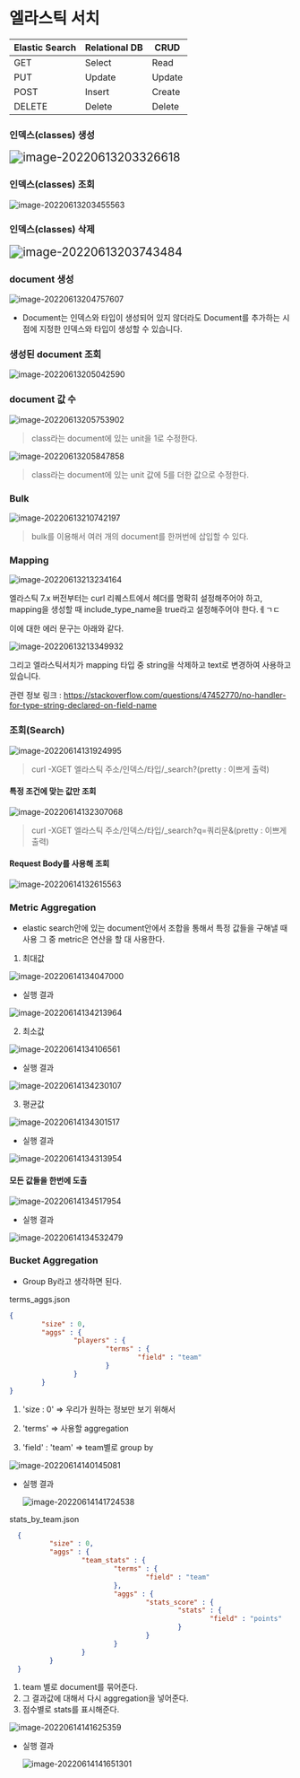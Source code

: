 



# 엘라스틱 서치

| Elastic Search | Relational DB | CRUD   |
| -------------- | ------------- | ------ |
| GET            | Select        | Read   |
| PUT            | Update        | Update |
| POST           | Insert        | Create |
| DELETE         | Delete        | Delete |

### 인덱스(classes) 생성

<img src="220613.assets/image-20220613203326618.png" alt="image-20220613203326618" style="zoom:150%;" />

### 인덱스(classes) 조회

![image-20220613203455563](220613.assets/image-20220613203455563.png)

### 인덱스(classes) 삭제

<img src="220613.assets/image-20220613203743484.png" alt="image-20220613203743484" style="zoom:150%;" />



### document 생성

![image-20220613204757607](220613.assets/image-20220613204757607.png)

- Document는 인덱스와 타입이 생성되어 있지 않더라도 Document를 추가하는 시점에 지정한 인덱스와 타입이 생성할 수 있습니다.

### 생성된 document 조회

![image-20220613205042590](220613.assets/image-20220613205042590.png)

### document 값 수

![image-20220613205753902](220613.assets/image-20220613205753902.png)

> class라는 document에 있는 unit을 1로 수정한다.

![image-20220613205847858](220613.assets/image-20220613205847858.png)

> class라는 document에 있는 unit 값에 5를 더한 값으로 수정한다.

### Bulk

![image-20220613210742197](220613.assets/image-20220613210742197.png)

> bulk를 이용해서 여러 개의 document를 한꺼번에 삽입할 수 있다.

### Mapping

![image-20220613213234164](220613.assets/image-20220613213234164.png)

엘라스틱 7.x 버전부터는 curl 리퀘스트에서 헤더를 명확히 설정해주어야 하고, mapping을 생성할 때 include_type_name을 true라고 설정해주어야 한다.ㅔㄱㄷ

이에 대한 에러 문구는 아래와 같다.

![image-20220613213349932](220613.assets/image-20220613213349932.png)

그리고 엘라스틱서치가 mapping 타입 중 string을 삭제하고 text로 변경하여 사용하고 있습니다.

관련 정보 링크 : https://stackoverflow.com/questions/47452770/no-handler-for-type-string-declared-on-field-name

### 조회(Search)

![image-20220614131924995](220613.assets/image-20220614131924995.png)

> curl -XGET 엘라스틱 주소/인덱스/타입/_search?(pretty : 이쁘게 출력)

#### 특정 조건에 맞는 값만 조회

![image-20220614132307068](220613.assets/image-20220614132307068.png)

> curl -XGET 엘라스틱 주소/인덱스/타입/_search?q=쿼리문&(pretty : 이쁘게 출력)

#### Request Body를 사용해 조회

![image-20220614132615563](220613.assets/image-20220614132615563.png)



### Metric Aggregation

- elastic search안에 있는 document안에서 조합을 통해서 특정 값들을 구해낼 때 사용 그 중 metric은 연산을 할 대 사용한다.

1. 최대값

![image-20220614134047000](220613.assets/image-20220614134047000.png)

- 실행 결과

![image-20220614134213964](220613.assets/image-20220614134213964.png)

2. 최소값

![image-20220614134106561](220613.assets/image-20220614134106561.png)

- 실행 결과

![image-20220614134230107](220613.assets/image-20220614134230107.png)

3. 평균값

![image-20220614134301517](220613.assets/image-20220614134301517.png)

- 실행 결과

![image-20220614134313954](220613.assets/image-20220614134313954.png)

#### 모든 값들을 한번에 도출

![image-20220614134517954](220613.assets/image-20220614134517954.png)

- 실행 결과

![image-20220614134532479](220613.assets/image-20220614134532479.png)



### Bucket Aggregation

- Group By라고 생각하면 된다.

terms_aggs.json

```json
{
        "size" : 0,
        "aggs" : {
                "players" : {
                        "terms" : {
                                "field" : "team"
                        }
                }
        }
}
```

1. 'size : 0' => 우리가 원하는 정보만 보기 위해서

2. 'terms' => 사용할 aggregation
3. 'field' : 'team' => team별로 group by

![image-20220614140145081](220613.assets/image-20220614140145081.png)

- 실행 결과

  ![image-20220614141724538](220613.assets/image-20220614141724538.png)

  

stats_by_team.json

```json
  {
          "size" : 0,
          "aggs" : {
                  "team_stats" : {
                          "terms" : {
                                  "field" : "team"
                          },
                          "aggs" : {
                                  "stats_score" : {
                                          "stats" : {
                                                  "field" : "points"
                                          }
                                  }
                          }
                  }
          }
  }
```

1. team 별로 document를 묶어준다.
2. 그 결과값에 대해서 다시 aggregation을 넣어준다. 
3. 점수별로 stats를 표시해준다.

![image-20220614141625359](220613.assets/image-20220614141625359.png)

- 실행 결과

  ![image-20220614141651301](220613.assets/image-20220614141651301.png)

